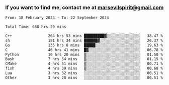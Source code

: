 ### If you want to find me, contact me at marsevilspirit@gmail.com

<!--
**marsevilspirit/marsevilspirit** is a ✨ _special_ ✨ repository because its `README.md` (this file) appears on your GitHub profile.

Here are some ideas to get you started:

- 🔭 I’m currently working on ...
- 🌱 I’m currently learning ...
- 👯 I’m looking to collaborate on ...
- 🤔 I’m looking for help with ...
- 💬 Ask me about ...
- 📫 How to reach me: ...
- 😄 Pronouns: ...
- ⚡ Fun fact: ...
-->
<!--START_SECTION:waka-->

```txt
From: 18 February 2024 - To: 22 September 2024

Total Time: 688 hrs 29 mins

C++                264 hrs 53 mins █████████▓░░░░░░░░░░░░░░░   38.47 %
sh                 181 hrs 34 mins ██████▓░░░░░░░░░░░░░░░░░░   26.37 %
Go                 135 hrs 8 mins  █████░░░░░░░░░░░░░░░░░░░░   19.63 %
C                  46 hrs 41 mins  █▓░░░░░░░░░░░░░░░░░░░░░░░   06.78 %
Python             10 hrs 20 mins  ▒░░░░░░░░░░░░░░░░░░░░░░░░   01.50 %
Bash               7 hrs 54 mins   ▒░░░░░░░░░░░░░░░░░░░░░░░░   01.15 %
CMake              4 hrs 51 mins   ▒░░░░░░░░░░░░░░░░░░░░░░░░   00.71 %
fish               4 hrs 39 mins   ▒░░░░░░░░░░░░░░░░░░░░░░░░   00.68 %
Lua                3 hrs 32 mins   ░░░░░░░░░░░░░░░░░░░░░░░░░   00.51 %
Other              3 hrs 28 mins   ░░░░░░░░░░░░░░░░░░░░░░░░░   00.51 %
```

<!--END_SECTION:waka-->
